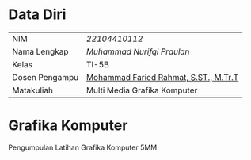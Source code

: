 # Data Diri

|  |  |
|--|--|
| NIM | *22104410112* |
| Nama Lengkap | *Muhammad Nurifqi Praulan* |
| Kelas | TI-5B |
| Dosen Pengampu | [Mohammad Faried Rahmat, S.ST., M.Tr.T](https://github.com/fariedrahmat) |
| Matakuliah | Multi Media Grafika Komputer |

# Grafika Komputer

Pengumpulan Latihan Grafika Komputer 5MM 
